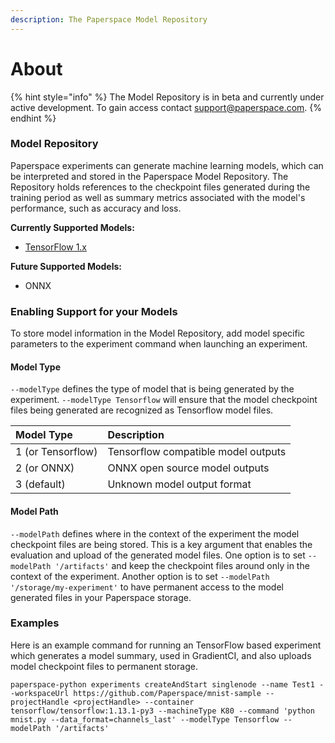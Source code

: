 ```yaml
---
description: The Paperspace Model Repository
---
```


# About

{% hint style="info" %}
The Model Repository is in beta and currently under active development. To gain access contact support@paperspace.com. 
{% endhint %}

### Model Repository 

Paperspace experiments can generate machine learning models, which can be interpreted and stored in the Paperspace Model Repository.  The Repository holds references to the checkpoint files generated during the training period as well as summary metrics associated with the model's performance, such as accuracy and loss. 

**Currently Supported Models:**

* [TensorFlow 1.x](https://www.tensorflow.org/guide/saved_model)

**Future Supported Models:**

* ONNX

### Enabling Support for your Models

To store model information in the Model Repository, add model specific parameters to the experiment command when launching an experiment. 

#### Model Type

`--modelType` defines the type of model that is being generated by the experiment. `--modelType Tensorflow` will ensure that the model checkpoint files being generated are recognized as Tensorflow model files. 

| Model Type | Description |
| :--- | :--- |
| 1 \(or Tensorflow\) | Tensorflow compatible model outputs |
| 2 \(or ONNX\) | ONNX open source model outputs |
| 3 \(default\) | Unknown model output format |

#### Model Path

`--modelPath` defines where in the context of the experiment the model checkpoint files are being stored. This is a key argument that enables the evaluation and upload of the generated model files. One option is to set `--modelPath '/artifacts'` and keep the checkpoint files around only in the context of the experiment. Another option is to set `--modelPath '/storage/my-experiment'` to have permanent access to the model generated files in  your Paperspace storage. 

### Examples

Here is an example command for running an TensorFlow based experiment which generates a model summary, used in GradientCI, and also uploads model checkpoint files to permanent storage. 

`paperspace-python experiments createAndStart singlenode --name Test1 --workspaceUrl https://github.com/Paperspace/mnist-sample --projectHandle <projectHandle> --container tensorflow/tensorflow:1.13.1-py3 --machineType K80 --command 'python mnist.py --data_format=channels_last' --modelType Tensorflow --modelPath '/artifacts'`

 

